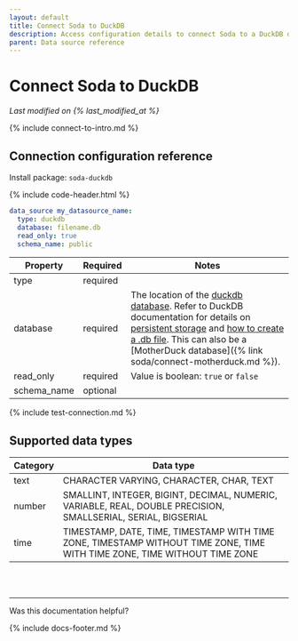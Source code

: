 ```yaml
---
layout: default
title: Connect Soda to DuckDB
description: Access configuration details to connect Soda to a DuckDB data source.
parent: Data source reference
---
```


# Connect Soda to DuckDB
*Last modified on {% last_modified_at %}* <br />

{% include connect-to-intro.md %}

## Connection configuration reference

Install package: `soda-duckdb`

{% include code-header.html %}
```yaml
data_source my_datasource_name:
  type: duckdb
  database: filename.db
  read_only: true
  schema_name: public
```

| Property | Required | Notes                                                      |
| -------- | -------- | ---------------------------------------------------------- |
| type     | required |                                                            |
| database     | required | The location of the <a href="https://duckdb.org/docs/connect" target="_blank">duckdb database</a>. Refer to DuckDB documentation for details on <a href="https://duckdb.org/docs/api/python/overview#persistent-storage" target="_blank">persistent storage</a> and <a href="https://duckdb.org/docs/api/cli.html#getting-started" target="_blank">how to create a .db file</a>. This can also be a [MotherDuck database]({% link soda/connect-motherduck.md %}).                                                       |
| read_only | required | Value is boolean: `true` or `false`                       |
| schema_name | optional |                                                         |

{% include test-connection.md %}

## Supported data types

| Category | Data type  |
| -------- | ---------- |
| text     | CHARACTER VARYING, CHARACTER, CHAR, TEXT  |
| number   | SMALLINT, INTEGER, BIGINT, DECIMAL, NUMERIC, VARIABLE, REAL, DOUBLE PRECISION, SMALLSERIAL, SERIAL, BIGSERIAL  |
| time     | TIMESTAMP, DATE, TIME, TIMESTAMP WITH TIME ZONE, TIMESTAMP WITHOUT TIME ZONE, TIME WITH TIME ZONE, TIME WITHOUT TIME ZONE |


<br />
<br />

---

Was this documentation helpful?

<!-- LikeBtn.com BEGIN -->
<span class="likebtn-wrapper" data-theme="tick" data-i18n_like="Yes" data-ef_voting="grow" data-show_dislike_label="true" data-counter_zero_show="true" data-i18n_dislike="No"></span>
<script>(function(d,e,s){if(d.getElementById("likebtn_wjs"))return;a=d.createElement(e);m=d.getElementsByTagName(e)[0];a.async=1;a.id="likebtn_wjs";a.src=s;m.parentNode.insertBefore(a, m)})(document,"script","//w.likebtn.com/js/w/widget.js");</script>
<!-- LikeBtn.com END -->

{% include docs-footer.md %}
